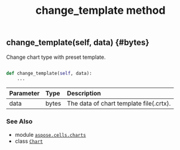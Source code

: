 ﻿---
title: change_template method
second_title: Aspose.Cells for Python via .NET API References
description: 
type: docs
weight: 30
url: /aspose.cells.charts/chart/change_template/
is_root: false
---

## change_template(self, data) {#bytes}

Change chart type with preset template.



```python

def change_template(self, data):
    ...
```


| Parameter | Type | Description |
| :- | :- | :- |
| data | bytes | The data of chart template file(.crtx). |



### See Also
* module [`aspose.cells.charts`](../../)
* class [`Chart`](/cells/python-net/aspose.cells.charts/chart)
